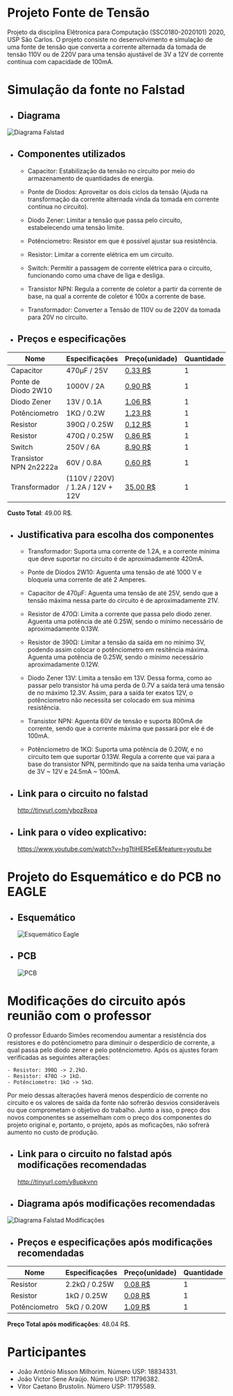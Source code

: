 # Projeto Fonte de Tensão
  Projeto da disciplina Elêtronica para Computação (SSC0180-2020101) 2020, USP São Carlos.
O projeto consiste no desenvolvimento e simulação de uma fonte de tensão que converta a corrente alternada da tomada de tensão 110V ou de 220V  para uma tensão ajustável de 3V a 12V de corrente contínua com capacidade de 100mA.

# Simulação da fonte no Falstad

- ## Diagrama

![Diagrama Falstad](https://user-images.githubusercontent.com/50035537/85894871-ee270480-b7cb-11ea-880a-54c6f959e943.png)


 - ## Componentes utilizados
 
 	- Capacitor: Estabilização da tensão no circuito por meio do armazenamento de quantidades de energia.
	
	- Ponte de Diodos: Aproveitar os dois ciclos da tensão (Ajuda na transformação da corrente alternada vinda da tomada em corrente contínua no circuito).
	
	- Diodo Zener: Limitar a tensão que passa pelo circuito, estabelecendo uma tensão limite.
	
	- Potênciometro: Resistor em que é possível ajustar sua resistência.
	
	- Resistor: Limitar a corrente elétrica em um circuito.
	
	- Switch: Permitir a passagem de corrente elétrica para o circuito, funcionando como uma chave de liga e desliga.
	
	- Transistor NPN: Regula a corrente de coletor a partir da corrente de base, na qual a corrente de coletor é 100x a corrente de base.
	
	- Transformador: Converter a Tensão de 110V ou de 220V da tomada para 20V no circuito.
	
 - ## Preços e especificações
 
| Nome | Especificações | Preço(unidade) | Quantidade |
|--|--|--|--|
| Capacitor | 470µF / 25V | [0.33 R$](https://www.baudaeletronica.com.br/capacitor-eletrolitico-470uf-25v.html) | 1 |
| Ponte de Diodo 2W10 | 1000V / 2A | [0.90 R$](https://produto.mercadolivre.com.br/MLB-1425220046-20pcs-diodo-2w10-2a-1000v-ponte-retificadora-queima-de-estoq-_JM?quantity=1#position=2&type=item&tracking_id=7da9028e-051c-4f32-9131-fbebcf4951f3) | 1 |
| Diodo Zener | 13V / 0.1A | [1.06 R$](https://produto.mercadolivre.com.br/MLB-911630639-10-pcs-diodo-zener-13v-1w-1n4743frete-brasil-r1200-_JM?quantity=1#position=1&type=item&tracking_id=04c09c17-2e4c-4791-8f42-f5dba14f20db) | 1 |
| Potênciometro | 1KΩ / 0.2W | [1.23 R$](https://www.baudaeletronica.com.br/potenciometro-linear-rotativo-de-1k-1000.html) | 1 |
| Resistor | 390Ω / 0.25W | [0.12 R$](https://produto.mercadolivre.com.br/MLB-873476711-resistor-390-ohms-14w-5-kit-100-pcs-_JM?quantity=1#position=21&type=item&tracking_id=bb601283-825f-405d-88d3-7b98e6115a90) | 1 |
| Resistor | 470Ω / 0.25W | [0.86 R$](https://produto.mercadolivre.com.br/MLB-868726201-kit-10-x-resistor-470-ohm-5-14w-025w-leds-5mm-arduino-pic-_JM?quantity=1#position=3&type=item&tracking_id=47bb88f9-93a7-404e-95fa-2983eb8989df) | 1 |
| Switch | 250V / 6A | [8.90 R$](https://produto.mercadolivre.com.br/MLB-1273705844-chave-gangorra-redonda-on-off-spst-_JM?quantity=1#position=17&type=item&tracking_id=b7cc1b9b-29d5-4e13-a0b3-b4ef4f160cbb) | 1 |
| Transistor NPN 2n2222a| 60V / 0.8A | [0.60 R$](https://produto.mercadolivre.com.br/MLB-1222136291-20-pecas-transistor-npn-2n2222a-_JM?quantity=1#position=1&type=item&tracking_id=a8cdd5b8-c51f-44e9-a07f-8d04e5635adc) | 1 |	
| Transformador | (110V / 220V) / 1.2A / 12V + 12V | [35.00 R$](https://produto.mercadolivre.com.br/MLB-791922427-transformador-1212-12a-trafo-1200ma-12v-12v-ac-12a-trafo-_JM?quantity=1) | 1 |

**Custo Total**: 49.00 R$.

 - ## Justificativa para escolha dos componentes

	- Transformador: Suporta uma corrente de 1.2A, e a corrente mínima que deve suportar no circuito é de aproximadamente 420mA.
	
	- Ponte de Diodos 2W10: Aguenta uma tensão de até 1000 V e bloqueia uma corrente de até 2 Amperes.
	
	- Capacitor de 470µF: Aguenta uma tensão de até 25V, sendo que a tensão máxima nessa parte do circuito é de aproximadamente 21V.
	
	- Resistor de 470Ω: Limita a corrente que passa pelo diodo zener. Aguenta uma potência de até 0.25W, sendo o mínimo necessário de aproximadamente 0.13W.
	
	- Resistor de 390Ω: Limitar a tensão da saída em no mínimo 3V, podendo assim colocar o potênciometro em resitência máxima. Aguenta uma potência de 0.25W, sendo o mínimo necessário aproximadamente 0.12W.
	
	- Diodo Zener 13V: Limita a tensão em 13V. Dessa forma, como ao passar pelo transistor há uma perda de 0.7V a saída terá uma tensão de no máximo 12.3V. Assim, para a saída ter exatos 12V, o potênciometro não necessita ser colocado em sua mínima resistência.
	
	- Transistor NPN: Aguenta 60V de tensão e suporta 800mA de corrente, sendo que a corrente máxima que passará por ele é de 100mA.
	
	- Potênciometro de 1KΩ: Suporta uma potência de 0.20W, e no circuito tem que suportar 0.13W. Regula a corrente que vai para a base do transistor NPN, permitindo que na saída tenha uma variação de 3V ~ 12V e 24.5mA ~ 100mA.
  
- ## Link para o circuito no falstad
  http://tinyurl.com/yboz8xpa
- ## Link para o vídeo explicativo:
  https://www.youtube.com/watch?v=hgTtiHER5eE&feature=youtu.be
# Projeto do Esquemático e do PCB no EAGLE

- ## Esquemático
  ![Esquemático Eagle](https://user-images.githubusercontent.com/50035537/85894919-039c2e80-b7cc-11ea-94b1-561e1887bce7.jpeg)


- ## PCB
  ![PCB](https://user-images.githubusercontent.com/50035537/85894935-0b5bd300-b7cc-11ea-9720-afdfa974d3c0.jpeg)
  
# Modificações do circuito após reunião com o professor
  O professor Eduardo Simões recomendou aumentar a resistência dos resistores e do potênciometro para diminuir o desperdício de corrente, a qual passa pelo diodo zener e pelo potênciometro. Após os ajustes foram verificadas as seguintes alterações:
  
  	- Resistor: 390Ω -> 2.2kΩ.
	- Resistor: 470Ω -> 1kΩ.
	- Potênciometro: 1kΩ -> 5kΩ.
	
 Por meio dessas alterações haverá menos desperdício de corrente no circuito e os valores de saída da fonte não sofrerão desvios consideráveis ou que comprometam o objetivo do trabalho. Junto a isso, o preço dos novos componentes se assemelham com o preço dos componentes do projeto original e, portanto, o projeto, após as moficações, não sofrerá aumento no custo de produção.
 
 - ## Link para o circuito no falstad após modificações recomendadas
 
 	http://tinyurl.com/y8upkvnn
	
 - ## Diagrama após modificações recomendadas
 
![Diagrama Falstad Modificações](https://user-images.githubusercontent.com/50035537/86396342-215c0e80-bc78-11ea-87d1-6391daad0335.png)

 - ## Preços e especificações após modificações recomendadas
 
 | Nome | Especificações | Preço(unidade) | Quantidade |
|--|--|--|--|
| Resistor | 2.2kΩ / 0.25W | [0.08 R$](https://www.baudaeletronica.com.br/resistor-2k2-5-1-4w.html) | 1 |
| Resistor| 1kΩ / 0.25W | [0.08 R$](https://www.baudaeletronica.com.br/resistor-1k-5-1-4w.html)| 1 |
| Potênciometro | 5kΩ / 0.20W | [1.09 R$](https://www.baudaeletronica.com.br/potenciometro-linear-de-5k-5000.html)| 1 |

**Preço Total após modificações**: 48.04 R$.

# Participantes

 - João Antônio Misson Milhorim. Número USP: 18834331.
 - João Victor Sene Araújo. Número USP: 11796382.
 - Vitor Caetano Brustolin. Número USP: 11795589.
